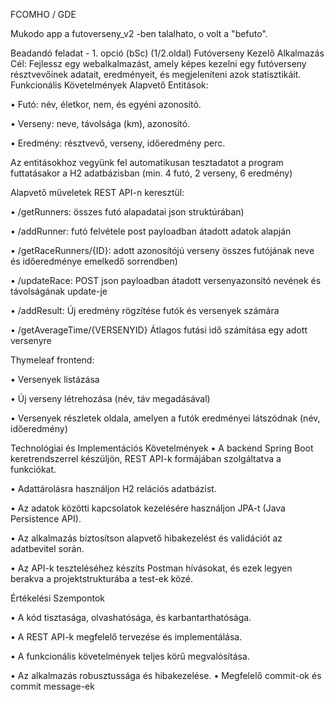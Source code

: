 FCOMHO / GDE

Mukodo app a futoverseny_v2 -ben talalhato, o volt a "befuto".

Beadandó feladat - 1. opció (bSc) (1/2.oldal)
Futóverseny Kezelő Alkalmazás
Cél: Fejlessz egy webalkalmazást, amely képes kezelni egy futóverseny résztvevőinek adatait, eredményeit, és megjeleníteni azok statisztikáit.
Funkcionális Követelmények
Alapvető Entitások:

•	Futó: név, életkor, nem, és egyéni azonosító.

•	Verseny: neve, távolsága (km), azonosító.

•	Eredmény: résztvevő, verseny, időeredmény perc.



Az entitásokhoz vegyünk fel automatikusan tesztadatot a program futtatásakor a H2 adatbázisban (min. 4 futó, 2 verseny, 6 eredmény)


Alapvető műveletek REST API-n keresztül:

•	/getRunners: összes futó alapadatai json struktúrában)

•	/addRunner: futó felvétele post payloadban átadott adatok alapján

•	/getRaceRunners/{ID}: adott azonosítójú verseny összes futójának neve és időeredménye emelkedő sorrendben)

•	/updateRace: POST json payloadban átadott versenyazonsító nevének és távolságának update-je

•	/addResult: Új eredmény rögzítése futók és versenyek számára

•	/getAverageTime/{VERSENYID} Átlagos futási idő számítása egy adott versenyre


Thymeleaf frontend:

•	Versenyek listázása

•	Új verseny létrehozása (név, táv megadásával)

•	Versenyek részletek oldala, amelyen a futók eredményei látszódnak (név, időeredmény)

Technológiai és Implementációs Követelmények
•	A backend Spring Boot keretrendszerrel készüljön, REST API-k formájában szolgáltatva a funkciókat.

•	Adattárolásra használjon H2 relációs adatbázist.

•	Az adatok közötti kapcsolatok kezelésére használjon JPA-t (Java Persistence API).

•	Az alkalmazás biztosítson alapvető hibakezelést és validációt az adatbevitel során.

•	Az API-k teszteléséhez készíts Postman hívásokat, és ezek legyen berakva a projektstrukturába a test-ek közé.


Értékelési Szempontok

•	A kód tisztasága, olvashatósága, és karbantarthatósága.

•	A REST API-k megfelelő tervezése és implementálása.

•	A funkcionális követelmények teljes körű megvalósítása.

•	Az alkalmazás robusztussága és hibakezelése.
•	Megfelelő commit-ok és commit message-ek
